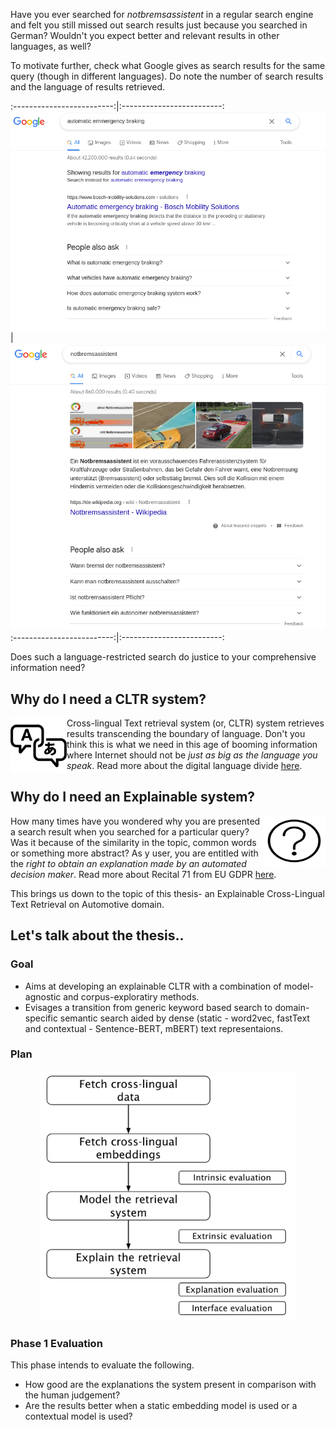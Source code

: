 Have you ever searched for *notbremsassistent* in a regular search engine and felt you still missed out search results just because you searched in German? Wouldn't you expect better and relevant results in other languages, as well? 

To motivate further, check what Google gives as search results for the same query (though in different languages). Do note the number of search results and the language of results retrieved. 

:-------------------------:|:-------------------------:
![Search result for *automatic emergency braking* in Google](en_result.png) |  ![Search result for *notbremsassistent* in Google](de_result.png)
:-------------------------:|:-------------------------:

Does such a language-restricted search do justice to your comprehensive information need?

## Why do I need a CLTR system?

<img align="left" width="90" height="90" src="multilingual-icon-9.jpg">

Cross-lingual Text retrieval system (or, CLTR) system retrieves results transcending the boundary of language. Don't you think this is what we need in this age of booming information where Internet should not be *just as big as the language you speak*. Read more about the digital language divide [here](http://labs.theguardian.com/digital-language-divide/). 


## Why do I need an Explainable system?

<img align="right" width="100" height="80" src="explainable.png">

How many times have you wondered why you are presented a search result when you searched for a particular query? Was it because of the similarity in the topic, common words or something more abstract? As y user, you are entitled with the *right to obtain an explanation made by an automated decision maker*. Read more about Recital 71 from EU GDPR [here](https://www.privacy-regulation.eu/en/recital-71-GDPR.htm).

This brings us down to the topic of this thesis- an Explainable Cross-Lingual Text Retrieval on Automotive domain.

## Let's talk about the thesis..

### Goal

- Aims at developing an explainable CLTR with a combination of model-agnostic and corpus-exploratiry methods.
- Evisages a transition from generic keyword based search to domain-specific semantic search aided by dense (static - word2vec, fastText and contextual - Sentence-BERT, mBERT) text representaions.

### Plan 

<p align="center">
  <img height="400" src="plan.png">
</p>

### Phase 1 Evaluation

This phase intends to evaluate the following.
- How good are the explanations the system present in comparison with the human judgement?
- Are the results better when a static embedding model is used or a contextual model is used?
